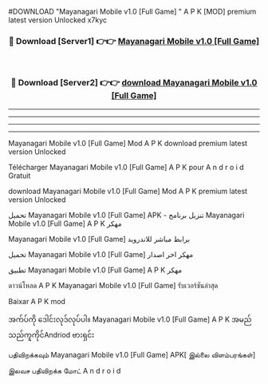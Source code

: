 #DOWNLOAD "Mayanagari Mobile v1.0 [Full Game]  " A P K [MOD] premium latest version Unlocked x7kyc 



<div align="center">

<h3>🔴 Download [Server1] 👉👉 <a href="https://apkdownload12.web.app/?title=Mayanagari Mobile v1.0 [Full Game]  ">Mayanagari Mobile v1.0 [Full Game]   </a></h3><br>

<h3>🔴 Download [Server2] 👉👉 <a href="https://apkdownload12.web.app/?title=Mayanagari Mobile v1.0 [Full Game]  ">download Mayanagari Mobile v1.0 [Full Game]   </a></h3>
</div>


----------------------------------------------------------

----------------------------------------------------------

----------------------------------------------------------

----------------------------------------------------------


Mayanagari Mobile v1.0 [Full Game]   Mod A P K download premium latest version Unlocked

Télécharger  Mayanagari Mobile v1.0 [Full Game]   A P K pour A n d r o i d Gratuit

download Mayanagari Mobile v1.0 [Full Game]   Mod A P K premium latest version Unlocked

تحميل Mayanagari Mobile v1.0 [Full Game]   APK - تنزيل برنامج Mayanagari Mobile v1.0 [Full Game]   A P K مهكر

Mayanagari Mobile v1.0 [Full Game]   برابط مباشر للاندرويد

تحميل Mayanagari Mobile v1.0 [Full Game]   مهكر اخر اصدار

تطبيق Mayanagari Mobile v1.0 [Full Game]   A P K مهكر

ดาวน์โหลด A P K Mayanagari Mobile v1.0 [Full Game]   รับเวอร์ชันล่าสุด

Baixar A P K mod

အက်ပ်ကို ဒေါင်းလုဒ်လုပ်ပါ။ Mayanagari Mobile v1.0 [Full Game]   A P K အမည်သည်ကူကိုင်Andriod ဗားရှင်း

பதிவிறக்கவும் Mayanagari Mobile v1.0 [Full Game]   APK[ இல்லை விளம்பரங்கள்] 
 
இலவச பதிவிறக்க மோட் A n d r o i d




